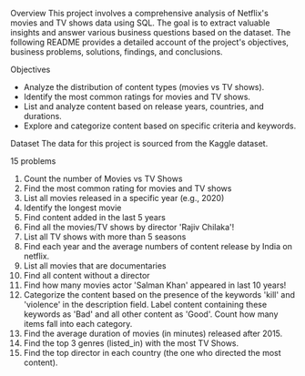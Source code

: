 Overview
This project involves a comprehensive analysis of Netflix's movies and TV shows data using SQL. The goal is to extract valuable insights and answer various business questions based on the dataset. The following README provides a detailed account of the project's objectives, business problems, solutions, findings, and conclusions.

Objectives
- Analyze the distribution of content types (movies vs TV shows).
- Identify the most common ratings for movies and TV shows.
- List and analyze content based on release years, countries, and durations.
- Explore and categorize content based on specific criteria and keywords.
  
Dataset
The data for this project is sourced from the Kaggle dataset.

15 problems
1. Count the number of Movies vs TV Shows
2. Find the most common rating for movies and TV shows
3. List all movies released in a specific year (e.g., 2020)
4. Identify the longest movie
5. Find content added in the last 5 years
6.  Find all the movies/TV shows by director 'Rajiv Chilaka'!
7. List all TV shows with more than 5 seasons
8. Find each year and the average numbers of content release by India on netflix.
9. List all movies that are documentaries
10. Find all content without a director
11.  Find how many movies actor 'Salman Khan' appeared in last 10 years!
12. Categorize the content based on the presence of the keywords 'kill' and 'violence' in the description field. Label content containing these keywords as 'Bad' and all other content as 'Good'. Count how many items fall into each category.
13.  Find the average duration of movies (in minutes) released after 2015.
14. Find the top 3 genres (listed_in) with the most TV Shows.
15. Find the top director in each country (the one who directed the most content).
